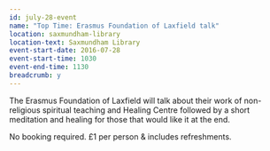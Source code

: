 ```yaml
---
id: july-28-event
name: "Top Time: Erasmus Foundation of Laxfield talk"
location: saxmundham-library
location-text: Saxmundham Library
event-start-date: 2016-07-28
event-start-time: 1030
event-end-time: 1130
breadcrumb: y
---
```

The Erasmus Foundation of Laxfield will talk about their work of non-religious spiritual teaching and Healing Centre followed by a short meditation and healing for those that would like it at the end.

No booking required. £1 per person & includes refreshments.
